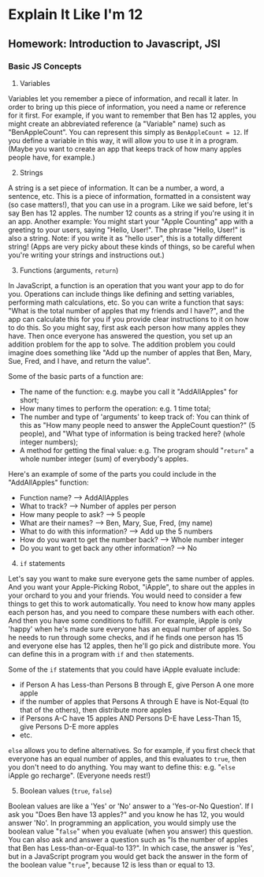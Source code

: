 # Explain It Like I'm 12
 
## Homework: Introduction to Javascript, JSI

### Basic JS Concepts

1. Variables

Variables let you remember a piece of information, and recall it later. In order to bring up this piece of information, you need a name or reference for it first. For example, if you want to remember that Ben has 12 apples, you might create an abbreviated reference (a "Variable" name) such as "BenAppleCount". You can represent this simply as `BenAppleCount = 12`. If you define a variable in this way, it will allow you to use it in a program. (Maybe you want to create an app that keeps track of how many apples people have, for example.)

2. Strings

A string is a set piece of information. It can be a number, a word, a sentence, etc. This is a piece of information, formatted in a consistent way (so case matters!), that you can use in a program. Like we said before, let's say Ben has 12 apples. The number 12 counts as a string if you're using it in an app. Another example: You might start your "Apple Counting" app with a greeting to your users, saying "Hello, User!". The phrase "Hello, User!" is also a string. Note: if you write it as "hello user", this is a totally different string! (Apps are very picky about these kinds of things, so be careful when you're writing your strings and instructions out.)

3. Functions (arguments, `return`)

In JavaScript, a function is an operation that you want your app to do for you. Operations can include things like defining and setting variables, performing math calculations, etc. So you can write a function that says: "What is the total number of apples that my friends and I have?", and the app can calculate this for you if you provide clear instructions to it on how to do this. So you might say, first ask each person how many apples they have. Then once everyone has answered the question, you set up an addition problem for the app to solve. The addition problem you could imagine does something like "Add up the number of apples that Ben, Mary, Sue, Fred, and I have, and return the value". 

Some of the basic parts of a function are: 

- The name of the function: e.g. maybe you call it "AddAllApples" for short;
- How many times to perform the operation: e.g. 1 time total;
- The number and type of 'arguments' to keep track of: You can think of this as "How many people need to answer the AppleCount question?" (5 people), and "What type of information is being tracked here? (whole integer numbers);
- A method for getting the final value: e.g. The program should "`return`" a whole number integer (sum) of everybody's apples.

Here's an example of some of the parts you could include in the "AddAllApples" function:

- Function name? --> AddAllApples
- What to track? --> Number of apples per person
- How many people to ask? --> 5 people
- What are their names? --> Ben, Mary, Sue, Fred, (my name)
- What to do with this information? --> Add up the 5 numbers
- How do you want to get the number back? --> Whole number integer
- Do you want to get back any other information? --> No

4. `if` statements

Let's say you want to make sure everyone gets the same number of apples. And you want your Apple-Picking Robot, "iApple", to share out the apples in your orchard to you and your friends. You would need to consider a few things to get this to work automatically. You need to know how many apples each person has, and you need to compare these numbers with each other. And then you have some conditions to fulfill. For example, iApple is only 'happy' when he's made sure everyone has an equal number of apples. So he needs to run through some checks, and if he finds one person has 15 and everyone else has 12 apples, then he'll go pick and distribute more. You can define this in a program with `if` and `then` statements.

Some of the `if` statements that you could have iApple evaluate include:

- if Person A has Less-than Persons B through E, give Person A one more apple
- if the number of apples that Persons A through E have is Not-Equal (to that of the others), then distribute more apples
- if Persons A-C have 15 apples AND Persons D-E have Less-Than 15, give Persons D-E more apples
- etc.

`else` allows you to define alternatives. So for example, if you first check that everyone has an equal number of apples, and this evaluates to `true`, then you don't need to do anything. You may want to define this: e.g. "`else` iApple go recharge". (Everyone needs rest!)

5. Boolean values (`true`, `false`)

Boolean values are like a 'Yes' or 'No' answer to a 'Yes-or-No Question'. If I ask you "Does Ben have 13 apples?" and you know he has 12, you would answer 'No'. In programming an application, you would simply use the boolean value "`false`" when you evaluate (when you answer) this question. You can also ask and answer a question such as "Is the number of apples that Ben has Less-than-or-Equal-to 13?". In which case, the answer is 'Yes', but in a JavaScript program you would get back the answer in the form of the boolean value "`true`", because 12 is less than or equal to 13.

